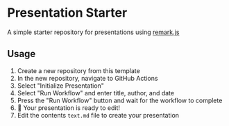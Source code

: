 # Presentation Starter

A simple starter repository for presentations using [remark.js](https://remarkjs.com/)

## Usage
1. Create a new repository from this template
1. In the new repository, navigate to GitHub Actions
1. Select "Initialize Presentation"
1. Select "Run Workflow" and enter title, author, and date
1. Press the "Run Workflow" button and wait for the workflow to complete
1. 🎉 Your presentation is ready to edit!
1. Edit the contents `text.md` file to create your presentation